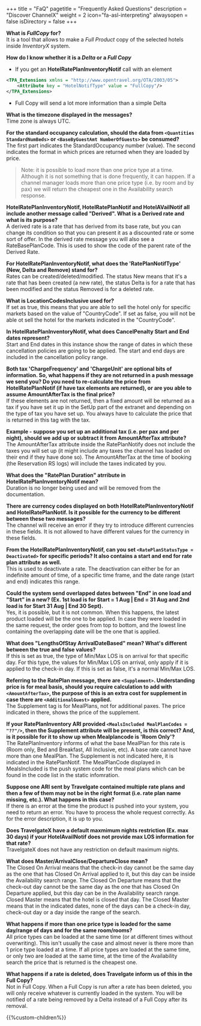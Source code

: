 +++
title = "FaQ"
pagetitle = "Frequently Asked Questions"
description = "Discover ChannelX"
weight = 2
icon="fa-asl-interpreting"
alwaysopen = false
isDirectory = false
+++

**What is *FullCopy* for?**\
It is a tool that allows to make a *Full Product* copy of the selected hotels inside *InventoryX* system. 

**How do I know whether it is a *Delta* or a *Full Copy***
- If you get an **HotelRatePlanInventoryNotif** call with an element 

```xml
<TPA_Extensions xmlns = "http://www.opentravel.org/OTA/2003/05">
    <Attribute key = "HotelNotifType" value = "FullCopy"/>
</TPA_Extensions>
```
- Full Copy will send a lot more information than a simple Delta

**What is the timezone displayed in the messages?**\
Time zone is always UTC.

**For the standard occupancy calculation, should the data from `<Quantities StandardNumBeds>` or `<BaseByGuestAmt NumberOfGuests>` be consumed?**\
The first part indicates the StandardOccupancy number (value). The second indicates the format in which prices are returned when they are loaded by price. 

>Note: it is possible to load more than one price type at a time. Although it is not something that is done frequently, it can happen. If a channel manager loads more than one price type (i.e. by room and by pax) we will return the cheapest one in the Availability search response.

**HotelRatePlanInventoryNotif, HotelRatePlanNotif and HotelAVailNotif all include another message called "Derived". What is a Derived rate and what is its purpose?**\
A derived rate is a rate that has derived from its base rate, but you can change its condition so that you can present it as a discounted rate or some sort of offer.
In the derived rate message you will also see a RateBasePlanCode. This is used to show the code of the parent rate of the Derived Rate.

**For HotelRatePlanInventoryNotif, what does the 'RatePlanNotifType' (New, Delta and Remove) stand for?**\
Rates can be created/deleted/modified. The status New means that it's a rate that has been created (a new rate), the status Delta is for a rate that has been modified and the status Removed is for a deleted rate.

**What is LocationCodesInclusive used for?**\
If set as true, this means that you are able to sell the hotel only for specific markets based on the value of "CountryCode". If set as false, you will not be able ot sell the hotel for the markets indicated in the "CountryCode".

**In HotelRatePlanInventoryNotif, what does CancelPenalty Start and End dates represent?**\
Start and End dates in this instance show the range of dates in which these cancellation policies are going to be applied. The start and end days are included in the cancellation policy range.

**Both tax 'ChargeFrequency' and 'ChargeUnit' are optional bits of information. So, what happens if they are not returned in a push message we send you? Do you need to re-calculate the price from HotelRatePlanNotif (if have tax elements are returned), or are you able to assume AmountAfterTax is the final price?**\
If these elements are not returned, then a fixed amount will be returned as a tax if you have set it up in the SetUp part of the extranet and depending on the type of tax you have set up. You always have to calculate the price that is returned in this tag with the tax.

**Example - suppose you set up an additional tax (i.e. per pax and per night), should we add up or subtract it from AmountAfterTax attribute?**\
The AmountAfterTax attribute inside the RatePlanNotify does not include the taxes you will set up (it might include any taxes the channel has loaded on their end if they have done so). The AmountAfterTax at the time of booking (the Reservation RS logs) will include the taxes indicated by you.

**What does the "RatePlan Duration" atrribute in HotelRatePlanInventoryNotif mean?**\
Duration is no longer being used and will be removed from the documentation.

**There are currency codes displayed on both HotelRatePlanInventoryNotif and HotelRatePlanNotif. Is it possible for the currency to be different between these two messages?**\
The channel will receive an error if they try to introduce different currencies in these fields. It is not allowed to have different values for the currency in these fields.

**From the HotelRatePlanInventoryNotif, can you set `<RatePlanStatusType = Deactivated>` for specific periods? It also contains a start and end for rate plan attribute as well.**\
This is used to deactivate a rate. The deactivation can either be for an indefinite amount of time, of a specific time frame, and the date range (start and end) indicates this range.

**Could the system send overlapped dates between "End" in one load and "Start" in a new? (Ex. 1st load is for Start = 1 Aug | End = 31 Aug and 2nd load is for Start 31 Aug | End 30 Sept).**\
Yes, it is possible, but it is not common. When this happens, the latest product loaded will be the one to be applied. In case they were loaded in the same request, the order goes from top to bottom, and the lowest line containing the overlapping date will be the one that is applied.

**What does "LengthsOfStay ArrivalDateBased" mean? What's different between the true and false values?**\
If this is set as true, the type of Min/Max LOS is on arrival for that specific day. For this type, the values for Min/Max LOS on arrival, only apply if it is applied to the check-in day. If this is set as false, it's a normal Min/Max LOS.

**Referring to the RatePlan message, there are `<Supplement>`. Understanding price is for meal basis, should you require calculation to add with `<AmountAfterTax>`, the purpose of this is an extra cost for supplement in case there are `<AdditionalGuest>` applied.**\
The Supplement tag is for MealPlans, not for additional paxes. The price indicated in there, shows the price of the supplement.

**If your RatePlanInventory ARI provided `<MealsIncluded MealPlanCodes = "??"/>`, then the Supplement attribute will be present, is this correct? And, is it possible for it to show up when Mealplancode is 'Room Only'?**\
The RatePlanInventory informs of what the base MealPlan for this rate is (Room only, Bed and Breakfast, All Inclusive, etc). A base rate cannot have more than one MealPlan. The Supplement is not indicated here, it is indicated in the RatePlanNotif. The MealPlanCode displayed in MealsIncluded is the push system code for the meal plans which can be found in the code list in the static infomration.

**Suppose one ARI sent by Travelgate contained multiple rate plans and then a few of them may not be in the right format (i.e. rate plan name missing, etc.). What happens in this case?**\
If there is an error at the time the product is pushed into your system, you need to return an error. You have to process the whole request correctly. As for the error description, it is up to you.

**Does TravelgateX have a default maxmimum nights restriction (Ex. max 30 days) if your HotelAvailNotif does not provide max LOS information for that rate?**\
TravelgateX does not have any restriction on default maximum nights.

**What does Master/ArrivalClose/DepartureClose mean?**\
The Closed On Arrival means that the check-in day cannot be the same day as the one that has Closed On Arrival applied to it, but this day can be inside the Availability search range. The Closed On Departure means that the check-out day cannot be the same day as the one that has Closed On Departure applied, but this day can be in the Availability search range. Closed Master means that the hotel is closed that day. The Closed Master means that in the indicated dates, none of the days can be a check-in day, check-out day or a day inside the range of the search.

**What happens if more than one price type is loaded for the same day/range of days and for the same room/rooms?**\
All price types can be loaded at the same time (or at different times without overwriting). This isn't usually the case and almost never is there more than 1 price type loaded at a time. If all price types are loaded at the same time, or only two are loaded at the same time, at the time of the Availability search the price that is returned is the cheapest one.

**What happens if a rate is deleted, does Travelgate inform us of this in the Full Copy?**\
Not in Full Copy. When a Full Copy is run after a rate has been deleted, you will only receive whatever is currently loaded in the system. You will be notified of a rate being removed by a Delta instead of a Full Copy after its removal.

{{%custom-children%}}

